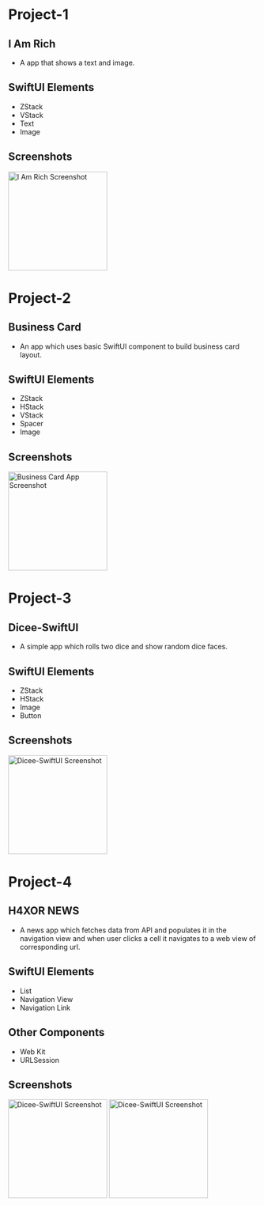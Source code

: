 # Project-1
## I Am Rich
- A app that shows a text and image.

## SwiftUI Elements
- ZStack
- VStack
- Text
- Image

## Screenshots
<img width="200" alt="I Am Rich Screenshot" src="https://user-images.githubusercontent.com/82876741/218992273-935eb446-bf3c-4475-93a0-3922b8952b7e.png">

# Project-2
## Business Card
- An app which uses basic SwiftUI component to build business card layout.

## SwiftUI Elements
- ZStack
- HStack
- VStack
- Spacer
- Image

## Screenshots
<img width="200" alt="Business Card App Screenshot" src="https://user-images.githubusercontent.com/82876741/219125100-48396386-0c26-4cbe-8016-9be0aa229887.png">

# Project-3
## Dicee-SwiftUI
- A simple app which rolls two dice and show random dice faces.

## SwiftUI Elements
- ZStack
- HStack
- Image
- Button

## Screenshots
<img width="200" alt="Dicee-SwiftUI Screenshot" src="https://user-images.githubusercontent.com/82876741/219324245-3bd1c9b2-9204-42e1-bf76-43ea8e7daf0a.png">

# Project-4
## H4XOR NEWS
- A news app which fetches data from API and populates it in the navigation view and when user clicks a cell it navigates to a web view of corresponding url.
## SwiftUI Elements
- List
- Navigation View
- Navigation Link
## Other Components
- Web Kit
- URLSession

## Screenshots
<div style="float:left;margin:0 20px 20px 0" markdown="1">
<div/>
<img width="200" alt="Dicee-SwiftUI Screenshot" src="https://user-images.githubusercontent.com/82876741/219738088-a8ecfe75-8fa2-4d89-8936-f90c3bec5aad.png">
<img width="200" alt="Dicee-SwiftUI Screenshot" src="https://user-images.githubusercontent.com/82876741/219738126-c2a4544c-5c12-4e4d-8900-ccec2797eae9.png">



